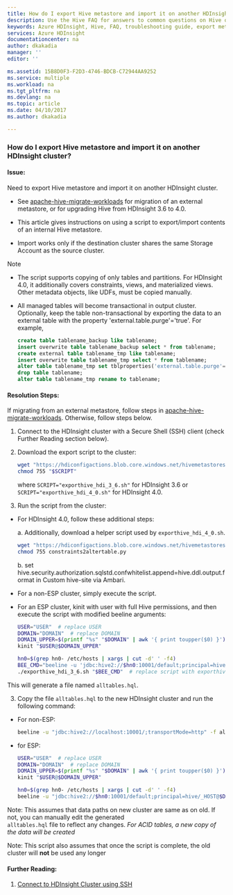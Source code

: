 ```yaml
---
title: How do I export Hive metastore and import it on another HDInsight cluster? | Microsoft Docs
description: Use the Hive FAQ for answers to common questions on Hive on Azure HDInsight platform.
keywords: Azure HDInsight, Hive, FAQ, troubleshooting guide, export metastore, import metastore
services: Azure HDInsight
documentationcenter: na
author: dkakadia
manager: ''
editor: ''

ms.assetid: 15B8D0F3-F2D3-4746-BDCB-C72944AA9252
ms.service: multiple
ms.workload: na
ms.tgt_pltfrm: na
ms.devlang: na
ms.topic: article
ms.date: 04/10/2017
ms.author: dkakadia

---
```


### How do I export Hive metastore and import it on another HDInsight cluster?

#### Issue:

Need to export Hive metastore and import it on another HDInsight cluster.

* See [apache-hive-migrate-workloads](https://docs.microsoft.com/en-us/azure/hdinsight/interactive-query/apache-hive-migrate-workloads) for migration of an external metastore, or for upgrading Hive from HDInsight 3.6 to 4.0.

* This article gives instructions on using a script to export/import contents of an internal Hive metastore.

* Import works only if the destination cluster shares the same Storage Account as the source cluster.

> [!NOTE]
>
> * The script supports copying of only tables and partitions. For HDInsight 4.0, it additionally covers constraints, views, and materialized views. Other metadata objects, like UDFs, must be copied manually.
>
> * All managed tables will become transactional in output cluster. Optionally, keep the table non-transactional by exporting the data to an external table with the property 'external.table.purge'='true'. For example,
>
>    ```SQL
>    create table tablename_backup like tablename;
>    insert overwrite table tablename_backup select * from tablename;
>    create external table tablename_tmp like tablename;
>    insert overwrite table tablename_tmp select * from tablename;
>    alter table tablename_tmp set tblproperties('external.table.purge'='true');
>    drop table tablename;
>    alter table tablename_tmp rename to tablename;
>

#### Resolution Steps:

If migrating from an external metastore, follow steps in [apache-hive-migrate-workloads](https://docs.microsoft.com/en-us/azure/hdinsight/interactive-query/apache-hive-migrate-workloads). Otherwise, follow steps below.

1) Connect to the HDInsight cluster with a Secure Shell (SSH) client (check Further Reading section below).

1) Download the export script to the cluster:

    ```bash
    wget "https://hdiconfigactions.blob.core.windows.net/hivemetastoreschemaupgrade/$SCRIPT"
    chmod 755 "$SCRIPT"
    ```

    where `SCRIPT="exporthive_hdi_3_6.sh"` for HDInsight 3.6 or `SCRIPT="exporthive_hdi_4_0.sh"` for HDInsight 4.0.

1) Run the script from the cluster:

* For HDInsight 4.0, follow these additional steps:

    a. Additionally, download a helper script used by `exporthive_hdi_4_0.sh`.

    ```bash
    wget "https://hdiconfigactions.blob.core.windows.net/hivemetastoreschemaupgrade/constraints2altertable.py"
    chmod 755 constraints2altertable.py
    ```

    b. set hive.security.authorization.sqlstd.confwhitelist.append=hive.ddl.output.format in Custom hive-site via Ambari.

* For a non-ESP cluster, simply execute the script.
* For an ESP cluster, kinit with user with full Hive permissions, and then execute the script with modified beeline arguments:

    ```bash
    USER="USER"  # replace USER
    DOMAIN="DOMAIN"  # replace DOMAIN
    DOMAIN_UPPER=$(printf "%s" "$DOMAIN" | awk '{ print toupper($0) }')
    kinit "$USER@$DOMAIN_UPPER"
    ```

    ```bash
    hn0=$(grep hn0- /etc/hosts | xargs | cut -d' ' -f4)
    BEE_CMD="beeline -u 'jdbc:hive2://$hn0:10001/default;principal=hive/_HOST@$DOMAIN_UPPER;auth-kerberos;transportMode=http' -n "$USER@$DOMAIN" --showHeader=false --silent=true --outputformat=tsv2 -e"
    ./exporthive_hdi_3_6.sh "$BEE_CMD"  # replace script with exporthive_hdi_4_0.sh for 4.0
    ```

This will generate a file named `alltables.hql`.

3) Copy the file `alltables.hql` to the new HDInsight cluster and run the following command:

* For non-ESP:

    ```bash
    beeline -u "jdbc:hive2://localhost:10001/;transportMode=http" -f alltables.hql
    ```

* for ESP:

    ```bash
    USER="USER"  # replace USER
    DOMAIN="DOMAIN"  # replace DOMAIN
    DOMAIN_UPPER=$(printf "%s" "$DOMAIN" | awk '{ print toupper($0) }')
    kinit "$USER@$DOMAIN_UPPER"
    ```

    ```bash
    hn0=$(grep hn0- /etc/hosts | xargs | cut -d' ' -f4)
    beeline -u "jdbc:hive2://$hn0:10001/default;principal=hive/_HOST@$DOMAIN_UPPER;auth-kerberos;transportMode=http" -n "$USER@$DOMAIN" -f alltables.hql
    ```

Note: This assumes that data paths on new cluster are same as on old. If not, you can manually edit the generated  
`alltables.hql`  file to reflect any changes. *For ACID tables, a new copy of the data will be created*

Note: This script also assumes that once the script is complete, the old cluster will **not** be used any longer 

#### Further Reading:

1) [Connect to HDInsight Cluster using SSH](https://docs.microsoft.com/en-us/azure/hdinsight/hdinsight-hadoop-linux-use-ssh-unix)
